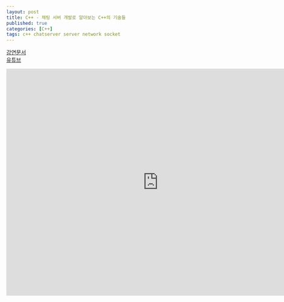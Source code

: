 ```yaml
---
layout: post
title: C++ - 채팅 서버 개발로 알아보는 C++의 기술들
published: true
categories: [C++]
tags: c++ chatserver server network socket
---
```

[강연문서](https://docs.google.com/presentation/d/1D6Y7wjZiyeHpFXnF70MQygiCwgxM0TBeCSd70rOeGmo/edit?usp=sharing )  
[유튜브](https://www.youtube.com/watch?v=JxejgUKTViQ&t=41s )   
  
<iframe width="800" height="600" src="https://www.youtube.com/embed/JxejgUKTViQ" frameborder="0" allow="accelerometer; autoplay; clipboard-write; encrypted-media; gyroscope; picture-in-picture" allowfullscreen></iframe>        
    